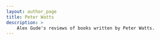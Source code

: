 ```yaml
---
layout: author_page
title: Peter Watts
description: >
    Alex Gude's reviews of books written by Peter Watts.
---
```

